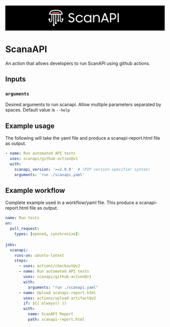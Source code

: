 ![](https://github.com/scanapi/design/raw/master/images/github-hero-dark.png)

# ScanaAPI
An action that allows developers to run ScanAPI using github actions.

## Inputs

### `arguments`

Desired arguments to run scanapi. Allow multiple parameters separated by spaces. Default value is `--help`

## Example usage

The following will take the yaml file and produce a scanapi-report.html file as output.

```yaml
- name: Run automated API tests
  uses: scanapi/github-action@v1
  with:
    scanapi_version: '==2.0.0'  # (PIP version specifier syntax)
    arguments: 'run ./scanapi.yaml'
```

## Example workflow

Complete example used in a workflow/yaml file. This produce a scanapi-report.html file as output.

```yaml
name: Run tests
on:
  pull_request:
    types: [opened, synchronize]:

jobs:
  scanapi:
    runs-on: ubuntu-latest
    steps:
      - uses: actions/checkout@v2
      - name: Run automated API tests
        uses: scanapi/github-action@v1
        with:
          arguments: "run ./scanapi.yaml"
      - name: Upload scanapi-report.html
        uses: actions/upload-artifact@v2
        if: ${{ always() }}
        with:
          name: ScanAPI Report
          path: scanapi-report.html
```
